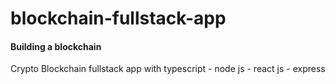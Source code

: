 # blockchain-fullstack-app

#### Building a blockchain

Crypto Blockchain fullstack app with typescript - node js - react js - express
